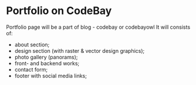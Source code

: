 # Portfolio on CodeBay
Portfolio page will be a part of blog - codebay or codebayowl
It will consists of:
- about section;
- design section (with raster & vector design graphics);
- photo gallery (panorams);
- front- and backend works;
- contact form;
- footer with social media links;
